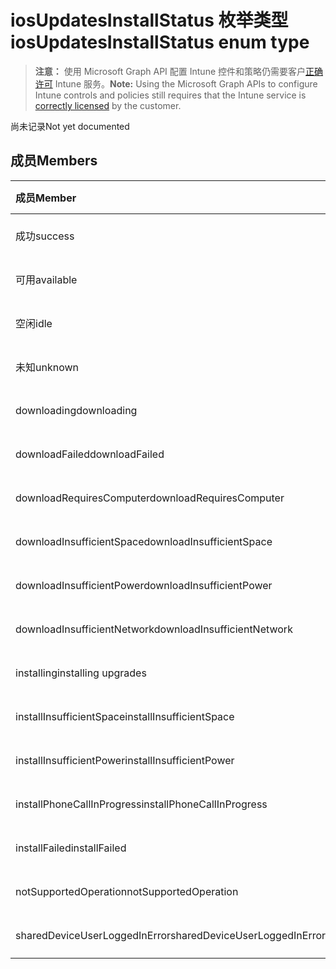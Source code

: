 # <a name="iosupdatesinstallstatus-enum-type"></a><span data-ttu-id="2ca8d-101">iosUpdatesInstallStatus 枚举类型</span><span class="sxs-lookup"><span data-stu-id="2ca8d-101">iosUpdatesInstallStatus enum type</span></span>

> <span data-ttu-id="2ca8d-102">**注意：** 使用 Microsoft Graph API 配置 Intune 控件和策略仍需要客户[正确许可](https://go.microsoft.com/fwlink/?linkid=839381) Intune 服务。</span><span class="sxs-lookup"><span data-stu-id="2ca8d-102">**Note:** Using the Microsoft Graph APIs to configure Intune controls and policies still requires that the Intune service is [correctly licensed](https://go.microsoft.com/fwlink/?linkid=839381) by the customer.</span></span>

<span data-ttu-id="2ca8d-103">尚未记录</span><span class="sxs-lookup"><span data-stu-id="2ca8d-103">Not yet documented</span></span>
## <a name="members"></a><span data-ttu-id="2ca8d-104">成员</span><span class="sxs-lookup"><span data-stu-id="2ca8d-104">Members</span></span>
|<span data-ttu-id="2ca8d-105">成员</span><span class="sxs-lookup"><span data-stu-id="2ca8d-105">Member</span></span>|<span data-ttu-id="2ca8d-106">值</span><span class="sxs-lookup"><span data-stu-id="2ca8d-106">Value</span></span>|<span data-ttu-id="2ca8d-107">说明</span><span class="sxs-lookup"><span data-stu-id="2ca8d-107">Description</span></span>|
|:---|:---|:---|
|<span data-ttu-id="2ca8d-108">成功</span><span class="sxs-lookup"><span data-stu-id="2ca8d-108">success</span></span>|<span data-ttu-id="2ca8d-109">0</span><span class="sxs-lookup"><span data-stu-id="2ca8d-109">{0}</span></span>|<span data-ttu-id="2ca8d-110">尚未记录</span><span class="sxs-lookup"><span data-stu-id="2ca8d-110">Not yet documented</span></span>|
|<span data-ttu-id="2ca8d-111">可用</span><span class="sxs-lookup"><span data-stu-id="2ca8d-111">available</span></span>|<span data-ttu-id="2ca8d-112">1</span><span class="sxs-lookup"><span data-stu-id="2ca8d-112">-1</span></span>|<span data-ttu-id="2ca8d-113">尚未记录</span><span class="sxs-lookup"><span data-stu-id="2ca8d-113">Not yet documented</span></span>|
|<span data-ttu-id="2ca8d-114">空闲</span><span class="sxs-lookup"><span data-stu-id="2ca8d-114">idle</span></span>|<span data-ttu-id="2ca8d-115">2</span><span class="sxs-lookup"><span data-stu-id="2ca8d-115">-2</span></span>|<span data-ttu-id="2ca8d-116">尚未记录</span><span class="sxs-lookup"><span data-stu-id="2ca8d-116">Not yet documented</span></span>|
|<span data-ttu-id="2ca8d-117">未知</span><span class="sxs-lookup"><span data-stu-id="2ca8d-117">unknown</span></span>|<span data-ttu-id="2ca8d-118">3</span><span class="sxs-lookup"><span data-stu-id="2ca8d-118">-3</span></span>|<span data-ttu-id="2ca8d-119">尚未记录</span><span class="sxs-lookup"><span data-stu-id="2ca8d-119">Not yet documented</span></span>|
|<span data-ttu-id="2ca8d-120">downloading</span><span class="sxs-lookup"><span data-stu-id="2ca8d-120">downloading</span></span>|<span data-ttu-id="2ca8d-121">-2016330712</span><span class="sxs-lookup"><span data-stu-id="2ca8d-121">-2016330712</span></span>|<span data-ttu-id="2ca8d-122">尚未记录</span><span class="sxs-lookup"><span data-stu-id="2ca8d-122">Not yet documented</span></span>|
|<span data-ttu-id="2ca8d-123">downloadFailed</span><span class="sxs-lookup"><span data-stu-id="2ca8d-123">downloadFailed</span></span>|<span data-ttu-id="2ca8d-124">-2016330711</span><span class="sxs-lookup"><span data-stu-id="2ca8d-124">-2016330711</span></span>|<span data-ttu-id="2ca8d-125">尚未记录</span><span class="sxs-lookup"><span data-stu-id="2ca8d-125">Not yet documented</span></span>|
|<span data-ttu-id="2ca8d-126">downloadRequiresComputer</span><span class="sxs-lookup"><span data-stu-id="2ca8d-126">downloadRequiresComputer</span></span>|<span data-ttu-id="2ca8d-127">-2016330710</span><span class="sxs-lookup"><span data-stu-id="2ca8d-127">-2016330710</span></span>|<span data-ttu-id="2ca8d-128">尚未记录</span><span class="sxs-lookup"><span data-stu-id="2ca8d-128">Not yet documented</span></span>|
|<span data-ttu-id="2ca8d-129">downloadInsufficientSpace</span><span class="sxs-lookup"><span data-stu-id="2ca8d-129">downloadInsufficientSpace</span></span>|<span data-ttu-id="2ca8d-130">-2016330709</span><span class="sxs-lookup"><span data-stu-id="2ca8d-130">-2016330709</span></span>|<span data-ttu-id="2ca8d-131">尚未记录</span><span class="sxs-lookup"><span data-stu-id="2ca8d-131">Not yet documented</span></span>|
|<span data-ttu-id="2ca8d-132">downloadInsufficientPower</span><span class="sxs-lookup"><span data-stu-id="2ca8d-132">downloadInsufficientPower</span></span>|<span data-ttu-id="2ca8d-133">-2016330708</span><span class="sxs-lookup"><span data-stu-id="2ca8d-133">-2016330708</span></span>|<span data-ttu-id="2ca8d-134">尚未记录</span><span class="sxs-lookup"><span data-stu-id="2ca8d-134">Not yet documented</span></span>|
|<span data-ttu-id="2ca8d-135">downloadInsufficientNetwork</span><span class="sxs-lookup"><span data-stu-id="2ca8d-135">downloadInsufficientNetwork</span></span>|<span data-ttu-id="2ca8d-136">-2016330707</span><span class="sxs-lookup"><span data-stu-id="2ca8d-136">-2016330707</span></span>|<span data-ttu-id="2ca8d-137">尚未记录</span><span class="sxs-lookup"><span data-stu-id="2ca8d-137">Not yet documented</span></span>|
|<span data-ttu-id="2ca8d-138">installing</span><span class="sxs-lookup"><span data-stu-id="2ca8d-138">installing upgrades</span></span>|<span data-ttu-id="2ca8d-139">-2016330706</span><span class="sxs-lookup"><span data-stu-id="2ca8d-139">-2016330706</span></span>|<span data-ttu-id="2ca8d-140">尚未记录</span><span class="sxs-lookup"><span data-stu-id="2ca8d-140">Not yet documented</span></span>|
|<span data-ttu-id="2ca8d-141">installInsufficientSpace</span><span class="sxs-lookup"><span data-stu-id="2ca8d-141">installInsufficientSpace</span></span>|<span data-ttu-id="2ca8d-142">-2016330705</span><span class="sxs-lookup"><span data-stu-id="2ca8d-142">-2016330705</span></span>|<span data-ttu-id="2ca8d-143">尚未记录</span><span class="sxs-lookup"><span data-stu-id="2ca8d-143">Not yet documented</span></span>|
|<span data-ttu-id="2ca8d-144">installInsufficientPower</span><span class="sxs-lookup"><span data-stu-id="2ca8d-144">installInsufficientPower</span></span>|<span data-ttu-id="2ca8d-145">-2016330704</span><span class="sxs-lookup"><span data-stu-id="2ca8d-145">-2016330704</span></span>|<span data-ttu-id="2ca8d-146">尚未记录</span><span class="sxs-lookup"><span data-stu-id="2ca8d-146">Not yet documented</span></span>|
|<span data-ttu-id="2ca8d-147">installPhoneCallInProgress</span><span class="sxs-lookup"><span data-stu-id="2ca8d-147">installPhoneCallInProgress</span></span>|<span data-ttu-id="2ca8d-148">-2016330703</span><span class="sxs-lookup"><span data-stu-id="2ca8d-148">-2016330703</span></span>|<span data-ttu-id="2ca8d-149">尚未记录</span><span class="sxs-lookup"><span data-stu-id="2ca8d-149">Not yet documented</span></span>|
|<span data-ttu-id="2ca8d-150">installFailed</span><span class="sxs-lookup"><span data-stu-id="2ca8d-150">installFailed</span></span>|<span data-ttu-id="2ca8d-151">-2016330702</span><span class="sxs-lookup"><span data-stu-id="2ca8d-151">-2016330702</span></span>|<span data-ttu-id="2ca8d-152">尚未记录</span><span class="sxs-lookup"><span data-stu-id="2ca8d-152">Not yet documented</span></span>|
|<span data-ttu-id="2ca8d-153">notSupportedOperation</span><span class="sxs-lookup"><span data-stu-id="2ca8d-153">notSupportedOperation</span></span>|<span data-ttu-id="2ca8d-154">-2016330701</span><span class="sxs-lookup"><span data-stu-id="2ca8d-154">-2016330701</span></span>|<span data-ttu-id="2ca8d-155">尚未记录</span><span class="sxs-lookup"><span data-stu-id="2ca8d-155">Not yet documented</span></span>|
|<span data-ttu-id="2ca8d-156">sharedDeviceUserLoggedInError</span><span class="sxs-lookup"><span data-stu-id="2ca8d-156">sharedDeviceUserLoggedInError</span></span>|<span data-ttu-id="2ca8d-157">-2016330699</span><span class="sxs-lookup"><span data-stu-id="2ca8d-157">-2016330699</span></span>|<span data-ttu-id="2ca8d-158">尚未记录</span><span class="sxs-lookup"><span data-stu-id="2ca8d-158">Not yet documented</span></span>|



